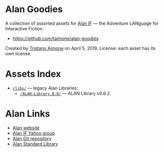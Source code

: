 # Alan Goodies

A collection of assorted assets for [Alan IF] — the Adventure LANguage for Interactive Fiction.

- https://github.com/tajmone/alan-goodies

Created by [Tristano Ajmone] on April 5, 2019.
License: each asset has its own license.

# Assets Index

- [`/libs/`](./libs) — legacy Alan Libraries:
    + [`/ALAN-Library_0.6/`][ALAN-Library_0.6] — ALAN Library v0.6.2.


# Alan Links

- [Alan website]
- [Alan IF Yahoo group]
- [Alan Git repository]
- [Alan Standard Library]

<!-----------------------------------------------------------------------------
                               REFERENCE LINKS                                
------------------------------------------------------------------------------>

<!-- Alan -->

[Alan]: https://www.alanif.se/ "Visit Alan website"
[Alan IF]: https://www.alanif.se/ "Visit Alan website"
[Alan website]: https://www.alanif.se/ "Visit Alan website"

[Alan IF Yahoo group]: https://groups.yahoo.com/neo/groups/alan-if/info "Visit the Alan IF group at Yahoo! Groups"
[Alan Git repository]: https://bitbucket.org/alanif/alan "Visit Alan Git repository on Bitbucket"

[Alan Standard Library]: https://github.com/AnssiR66/AlanStdLib "Visit the official GitHub repo of Alan Standard Library"

<!-- people -->

[Tristano Ajmone]: https://github.com/tajmone "View Tristano Ajmone's GitHub profile"

<!-- project files & folders -->

[ALAN-Library_0.6]: ./libs/ALAN-Library_0.6/ "Navigate folder"


<!-- EOF -->
